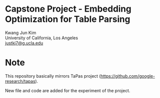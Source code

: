 # Capstone Project - Embedding Optimization for Table Parsing

Kwang Jun Kim \
University of California, Los Angeles \
justkj7@g.ucla.edu

# Note
This repository basically mirrors TaPas project (https://github.com/google-research/tapas).

New file and code are added for the experiment of the project.

